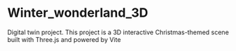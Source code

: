 # Winter_wonderland_3D
Digital twin project. This project is a 3D interactive Christmas-themed scene built with Three.js and powered by Vite
